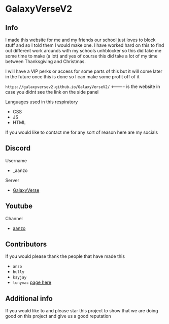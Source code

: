 # GalaxyVerseV2

## Info

I made this website for me and my friends our school just loves to block stuff and so I told them I would make one. I have worked hard on this to find out different work arounds with my schools unhblocker so this did take me some time to make (a lot)
and yes of course this did take a lot of my time between Thanksgiving and Christmas.

I will have a VIP perks or access for some parts of this but it will come later in the future once this is done so I can make some profit off of it

``https://galaxyversev2.github.io/GalaxyVerseV2/`` <---- is the website in case you didnt see the link on the side panel


Languages used in this respiratory

- CSS
- JS
- HTML

If you would like to contact me for any sort of reason here are my socials
## Discord 
Username
- _aanzo

Server
- [GalaxyVerse](https://discord.gg/ACwwBVtcSG)

## Youtube

Channel
- [aanzo](https://www.youtube.com/@aanzo)


## Contributors


If you would please thank the people that have made this

- `anzo`
- `bully`
- `kayjay`
- `tonymac` [page here](https://github.com/viberverse/viberverse.github.io)

## Additional info 


If you would like to and please star this project to show that we are doing good on this project and give us a good reputation

